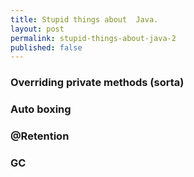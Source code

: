 ```yaml
---
title: Stupid things about  Java.
layout: post
permalink: stupid-things-about-java-2
published: false
---
```

### Overriding private methods (sorta)

### Auto boxing

### @Retention

### GC

### 